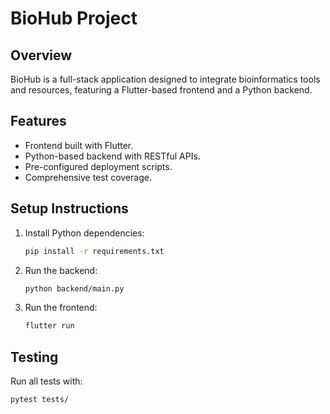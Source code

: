# BioHub Project

## Overview
BioHub is a full-stack application designed to integrate bioinformatics tools and resources, featuring a Flutter-based frontend and a Python backend.

## Features
- Frontend built with Flutter.
- Python-based backend with RESTful APIs.
- Pre-configured deployment scripts.
- Comprehensive test coverage.

## Setup Instructions
1. Install Python dependencies:
   ```bash
   pip install -r requirements.txt
   ```
2. Run the backend:
   ```bash
   python backend/main.py
   ```
3. Run the frontend:
   ```bash
   flutter run
   ```

## Testing
Run all tests with:
```bash
pytest tests/
```
